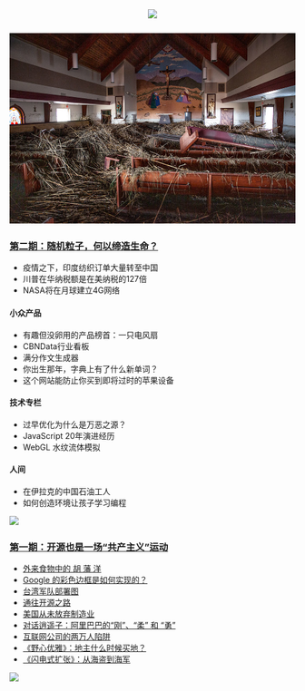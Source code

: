<div align="center">
  <img src="./assets/images/tefact-weekly.png">
</div>


### ![nlphotohurricanelaurawetlands2church](./assets/images/2/nlphotohurricanelaurawetlands2church.jpg)

### [第二期：随机粒子，何以缔造生命？](./resources/2020-10-24.md)

- 疫情之下，印度纺织订单大量转至中国
- 川普在华纳税额是在美纳税的127倍
- NASA将在月球建立4G网络

#### 小众产品

- 有趣但没卵用的产品榜首：一只电风扇
- CBNData行业看板
- 满分作文生成器
- 你出生那年，字典上有了什么新单词？
- 这个网站能防止你买到即将过时的苹果设备

#### 技术专栏

- 过早优化为什么是万恶之源？
- JavaScript 20年演进经历
- WebGL 水纹流体模拟

#### 人间

- 在伊拉克的中国石油工人
- 如何创造环境让孩子学习编程



![](./assets/images/1.png)

### [第一期：开源也是一场“共产主义”运动](./resources/2020-10-19.md)

- [外来食物中的 胡 藩 洋](https://mp.weixin.qq.com/s/dhs67fD4_663j4htBNYX7g)
- [Google 的彩色边框是如何实现的？](https://mp.weixin.qq.com/s/dhs67fD4_663j4htBNYX7g)
- [台湾军队部署图](https://mp.weixin.qq.com/s/dhs67fD4_663j4htBNYX7g)
- [通往开源之路](https://mp.weixin.qq.com/s/dhs67fD4_663j4htBNYX7g)
- [美国从未放弃制造业](https://mp.weixin.qq.com/s/dhs67fD4_663j4htBNYX7g)
- [对话逍遥子：阿里巴巴的“刚”、“柔” 和 “勇”](https://mp.weixin.qq.com/s/dhs67fD4_663j4htBNYX7g)
- [互联网公司的两万人陷阱](https://mp.weixin.qq.com/s/dhs67fD4_663j4htBNYX7g)
- [《野心优雅》：地主什么时候买地？](https://mp.weixin.qq.com/s/dhs67fD4_663j4htBNYX7g)
- [《闪电式扩张》：从海盗到海军](https://mp.weixin.qq.com/s/dhs67fD4_663j4htBNYX7g)

![](./assets/images/tefact-weekly-qrcode.png)
